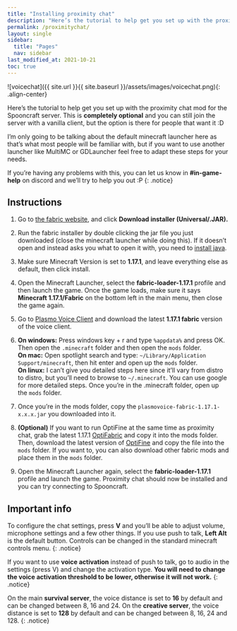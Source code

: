```yaml
---
title: "Installing proximity chat"
description: "Here’s the tutorial to help get you set up with the proximity chat mod for the Spooncraft server. This is completely optional and you can still join the server with a vanilla client, but the option is there for people that want it :D"
permalink: /proximitychat/
layout: single
sidebar:
  title: "Pages"
  nav: sidebar
last_modified_at: 2021-10-21
toc: true
---
```


![voicechat]({{ site.url }}{{ site.baseurl }}/assets/images/voicechat.png){: .align-center}

Here’s the tutorial to help get you set up with the proximity chat mod for the Spooncraft server. This is **completely optional** and you can still join the server with a vanilla client, but the option is there for people that want it :D

I’m only going to be talking about the default minecraft launcher here as that’s what most people will be familiar with, but if you want to use another launcher like MultiMC or GDLauncher feel free to adapt these steps for your needs. 

If you’re having any problems with this, you can let us know in **#in-game-help** on discord and we’ll try to help you out :P
{: .notice}

## Instructions

1. Go to [the fabric website](https://fabricmc.net/use/), and click **Download installer (Universal/.JAR).**
2. Run the fabric installer by double clicking the jar file you just downloaded (close the minecraft launcher while doing this). If it doesn’t open and instead asks you what to open it with, you need to [install java](https://www.java.com/).
3. Make sure Minecraft Version is set to **1.17.1**, and leave everything else as default, then click install.
4. Open the Minecraft Launcher, select the **fabric-loader-1.17.1** profile and then launch the game. Once the game loads, make sure it says **Minecraft 1.17.1/Fabric** on the bottom left in the main menu, then close the game again.
5. Go to [Plasmo Voice Client](https://www.curseforge.com/minecraft/mc-mods/plasmo-voice-client/files) and download the latest **1.17.1 fabric** version of the voice client.
6. **On windows:** Press windows key + r and type `%appdata%` and press OK. Then open the `.minecraft` folder and then open the `mods` folder. \
**On mac:** Open spotlight search and type: `~/Library/Application Support/minecraft`, then hit enter and open up the `mods` folder. \
**On linux:** I can’t give you detailed steps here since it’ll vary from distro to distro, but you’ll need to browse to `~/.minecraft`. You can use google for more detailed steps. Once you’re in the .minecraft folder, open up the `mods` folder.
7. Once you’re in the mods folder, copy the `plasmovoice-fabric-1.17.1-x.x.x.jar` you downloaded into it.

8. **(Optional)** If you want to run OptiFine at the same time as proximity chat, grab the latest 1.17.1 [OptiFabric](https://www.curseforge.com/minecraft/mc-mods/optifabric/files) and copy it into the mods folder. Then, download the latest version of [OptiFine](https://optifine.net/downloads) and copy the file into the `mods` folder. If you want to, you can also download other fabric mods and place them in the `mods` folder.

9. Open the Minecraft Launcher again, select the **fabric-loader-1.17.1** profile and launch the game. Proximity chat should now be installed and you can try connecting to Spooncraft.

## Important info

To configure the chat settings, press **V** and you’ll be able to adjust volume, microphone settings and a few other things. If you use push to talk, **Left Alt** is the default button. Controls can be changed in the standard minecraft controls menu.
{: .notice}

If you want to use **voice activation** instead of push to talk, go to audio in the settings (press V) and change the activation type. **You will need to change the voice activation threshold to be lower, otherwise it will not work.**
{: .notice}

On the main **survival server**, the voice distance is set to **16** by default and can be changed between 8, 16 and 24. On the **creative server**, the voice distance is set to **128** by default and can be changed between 8, 16, 24 and 128.
{: .notice}